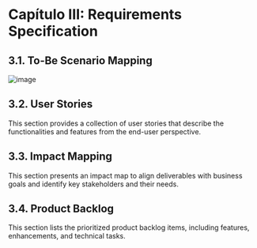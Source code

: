 # Capítulo III: Requirements Specification

## 3.1. To-Be Scenario Mapping
![image](![image](https://github.com/user-attachments/assets/8c5a29b9-ecc7-490c-b14e-6b2ba2b13785))

## 3.2. User Stories
This section provides a collection of user stories that describe the functionalities and features from the end-user perspective.

## 3.3. Impact Mapping
This section presents an impact map to align deliverables with business goals and identify key stakeholders and their needs.

## 3.4. Product Backlog
This section lists the prioritized product backlog items, including features, enhancements, and technical tasks.
